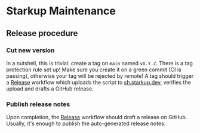 # Starkup Maintenance

## Release procedure

### Cut new version

In a nutshell, this is trivial: create a tag on `main` named `vX.Y.Z`.
There is a tag protection rule set up!
Make sure you create it on a green commit (CI is passing), otherwise your tag will be rejected by remote!
A tag should trigger a [Release] workflow which uploads the script to [sh.starkup.dev](https://sh.starkup.dev), verifies the upload and drafts a GitHub release.

### Publish release notes

Upon completion, the [Release] workflow should draft a release on GitHub.
Usually, it's enough to publish the auto-generated release notes. 

[release]: https://github.com/software-mansion/starkup/blob/main/.github/workflows/release.yml
